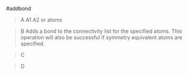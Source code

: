 #addbond

>A A1 A2 or atoms

>B Adds a bond to the connectivity list for the specified atoms. This operation will also be successful if symmetry equivalent atoms are specified.

>C

>D